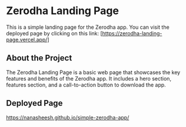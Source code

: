 # Zerodha Landing Page

This is a simple landing page for the Zerodha app. You can visit the deployed page by clicking on this link: [https://zerodha-landing-page.vercel.app/]

## About the Project

The Zerodha Landing Page is a basic web page that showcases the key features and benefits of the Zerodha app. It includes a hero section, features section, and a call-to-action button to download the app.

## Deployed Page

https://nanasheesh.github.io/simple-zerodha-app/
